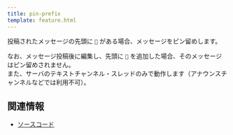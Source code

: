 ```yaml
---
title: pin-prefix
template: feature.html
---
```


投稿されたメッセージの先頭に `📌` がある場合、メッセージをピン留めします。

なお、メッセージ投稿後に編集し、先頭に `📌` を追加した場合、そのメッセージはピン留めされません。  
また、サーバのテキストチャンネル・スレッドのみで動作します（アナウンスチャンネルなどでは利用不可）。

## 関連情報

- [ソースコード](https://github.com/jaoafa/jaotan.ts/blob/master/src/events/pin-prefix.ts)
